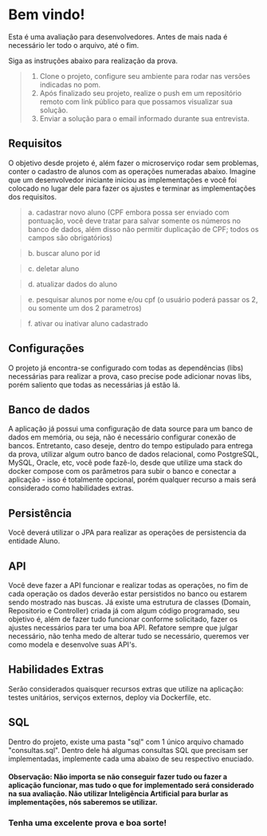 # Bem vindo!

Esta é uma avaliação para desenvolvedores.
Antes de mais nada é necessário ler todo o arquivo, até o fim.

Siga as instruções abaixo para realização da prova.

> 1. Clone o projeto, configure seu ambiente para rodar nas versões indicadas no pom.
> 2. Após finalizado seu projeto, realize o push em um repositório remoto com link público para que possamos visualizar sua solução.
> 3. Enviar a solução para o email informado durante sua entrevista.

## Requisitos

O objetivo desde projeto é, além fazer o microserviço rodar sem problemas, conter o cadastro de alunos com as operações numeradas abaixo. Imagine que um desenvolvedor iniciante iniciou as implementações e você foi colocado no lugar dele para fazer os ajustes e terminar as implementações dos requisitos.

> a. cadastrar novo aluno (CPF embora possa ser enviado com pontuação, você deve tratar para salvar somente os números no banco de dados, além disso não permitir duplicação de CPF; todos os campos são obrigatórios)

> b. buscar aluno por id

> c. deletar aluno

> d. atualizar dados do aluno

> e. pesquisar alunos por nome e/ou cpf (o usuário poderá passar os 2, ou somente um dos 2 parametros)

> f. ativar ou inativar aluno cadastrado

## Configurações

O projeto já encontra-se configurado com todas as dependências (libs) necessárias para realizar a prova, caso precise pode adicionar novas libs, porém saliento que todas as necessárias já estão lá.

## Banco de dados

A aplicação já possui uma configuração de data source para um banco de dados em memória, ou seja, não é necessário configurar conexão de bancos. Entretanto, caso deseje, dentro do tempo estipulado para entrega da prova, utilizar algum outro banco de dados relacional, como PostgreSQL, MySQL, Oracle, etc, você pode fazê-lo, desde que utilize uma stack do docker compose com os parâmetros para subir o banco e conectar a aplicação - isso é totalmente opcional, porém qualquer recurso a mais será considerado como habilidades extras.

## Persistência

Você deverá utilizar o JPA para realizar as operações de persistencia da entidade Aluno.

## API

Você deve fazer a API funcionar e realizar todas as operações, no fim de cada operação os dados deverão estar persistidos no banco ou estarem sendo mostrado nas buscas. Já existe uma estrutura de classes (Domain, Repositorio e Controller) criada já com algum código programado, seu objetivo é, além de fazer tudo funcionar conforme solicitado, fazer os ajustes necessários para ter uma boa API. Refatore sempre que julgar necessário, não tenha medo de alterar tudo se necessário, queremos ver como modela e desenvolve suas API's.

## Habilidades Extras

Serão considerados quaisquer recursos extras que utilize na aplicação: testes unitários, serviços externos, deploy via Dockerfile, etc.

## SQL

Dentro do projeto, existe uma pasta "sql" com 1 único arquivo chamado "consultas.sql". 
Dentro dele há algumas consultas SQL que precisam ser implementadas, implemente cada uma abaixo de seu respectivo enuciado.

#### Observação: Não importa se não conseguir fazer tudo ou fazer a aplicação funcionar, mas tudo o que for implementado será considerado na sua avaliação. Não utilizar Inteligência Artificial para burlar as implementações, nós saberemos se utilizar.

### Tenha uma excelente prova e boa sorte!

